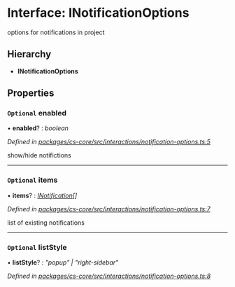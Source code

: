 # Interface: INotificationOptions

options for notifications in project

## Hierarchy

* **INotificationOptions**

## Properties

### `Optional` enabled

• **enabled**? : *boolean*

*Defined in [packages/cs-core/src/interactions/notification-options.ts:5](https://github.com/TNOCS/csnext/blob/34474da7/packages/cs-core/src/interactions/notification-options.ts#L5)*

show/hide notifictions

___

### `Optional` items

• **items**? : *[INotification](_cs_core_src_interactions_notification_.inotification.md)[]*

*Defined in [packages/cs-core/src/interactions/notification-options.ts:7](https://github.com/TNOCS/csnext/blob/34474da7/packages/cs-core/src/interactions/notification-options.ts#L7)*

list of existing notifications

___

### `Optional` listStyle

• **listStyle**? : *"popup" | "right-sidebar"*

*Defined in [packages/cs-core/src/interactions/notification-options.ts:8](https://github.com/TNOCS/csnext/blob/34474da7/packages/cs-core/src/interactions/notification-options.ts#L8)*
